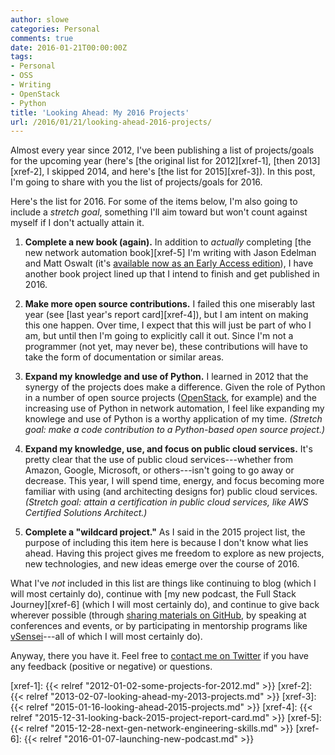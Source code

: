 ```yaml
---
author: slowe
categories: Personal
comments: true
date: 2016-01-21T00:00:00Z
tags:
- Personal
- OSS
- Writing
- OpenStack
- Python
title: 'Looking Ahead: My 2016 Projects'
url: /2016/01/21/looking-ahead-2016-projects/
---
```


Almost every year since 2012, I've been publishing a list of projects/goals for the upcoming year (here's [the original list for 2012][xref-1], [then 2013][xref-2], I skipped 2014, and here's [the list for 2015][xref-3]). In this post, I'm going to share with you the list of projects/goals for 2016.

Here's the list for 2016. For some of the items below, I'm also going to include a _stretch goal_, something I'll aim toward but won't count against myself if I don't actually attain it.

1. **Complete a new book (again).** In addition to _actually_ completing [the new network automation book][xref-5] I'm writing with Jason Edelman and Matt Oswalt (it's [available now as an Early Access edition][link-1]), I have another book project lined up that I intend to finish and get published in 2016.

2. **Make more open source contributions.** I failed this one miserably last year (see [last year's report card][xref-4]), but I am intent on making this one happen. Over time, I expect that this will just be part of who I am, but until then I'm going to explicitly call it out. Since I'm not a programmer (not yet, may never be), these contributions will have to take the form of documentation or similar areas.

3. **Expand my knowledge and use of Python.** I learned in 2012 that the synergy of the projects does make a difference. Given the role of Python in a number of open source projects ([OpenStack][link-2], for example) and the increasing use of Python in network automation, I feel like expanding my knowlege and use of Python is a worthy application of my time. _(Stretch goal: make a code contribution to a Python-based open source project.)_

4. **Expand my knowledge, use, and focus on public cloud services.** It's pretty clear that the use of public cloud services---whether from Amazon, Google, Microsoft, or others---isn't going to go away or decrease. This year, I will spend time, energy, and focus becoming more familiar with using (and architecting designs for) public cloud services. _(Stretch goal: attain a certification in public cloud services, like AWS Certified Solutions Architect.)_

5. **Complete a "wildcard project."** As I said in the 2015 project list, the purpose of including this item here is because I don't know what lies ahead. Having this project gives me freedom to explore as new projects, new technologies, and new ideas emerge over the course of 2016.

What I've _not_ included in this list are things like continuing to blog (which I will most certainly do), continue with [my new podcast, the Full Stack Journey][xref-6] (which I will most certainly do), and continue to give back wherever possible (through [sharing materials on GitHub][link-3], by speaking at conferences and events, or by participating in mentorship programs like [vSensei][link-4]---all of which I will most certainly do).

Anyway, there you have it. Feel free to [contact me on Twitter][link-5] if you have any feedback (positive or negative) or questions.


[link-1]: http://shop.oreilly.com/product/0636920042082.do
[link-2]: http://www.openstack.org/
[link-3]: https://github.com/lowescott
[link-4]: http://vsensei.expert/index.html
[link-5]: https://twitter.com/scott_lowe
[xref-1]: {{< relref "2012-01-02-some-projects-for-2012.md" >}}
[xref-2]: {{< relref "2013-02-07-looking-ahead-my-2013-projects.md" >}}
[xref-3]: {{< relref "2015-01-16-looking-ahead-2015-projects.md" >}}
[xref-4]: {{< relref "2015-12-31-looking-back-2015-project-report-card.md" >}}
[xref-5]: {{< relref "2015-12-28-next-gen-network-engineering-skills.md" >}}
[xref-6]: {{< relref "2016-01-07-launching-new-podcast.md" >}}
